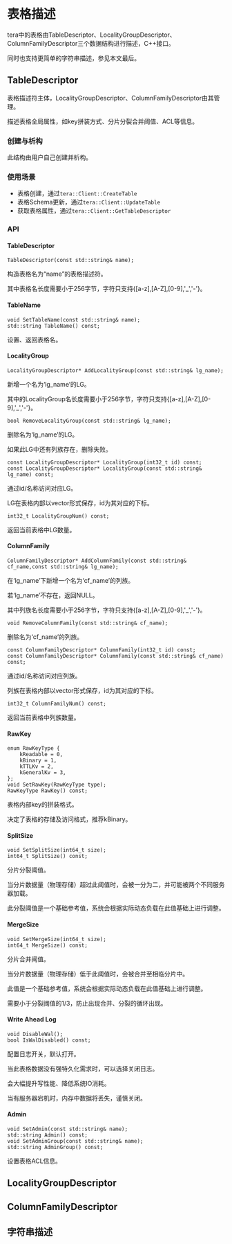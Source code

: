 # 表格描述

tera中的表格由TableDescriptor、LocalityGroupDescriptor、ColumnFamilyDescriptor三个数据结构进行描述，C++接口。

同时也支持更简单的字符串描述，参见本文最后。

## TableDescriptor

表格描述符主体，LocalityGroupDescriptor、ColumnFamilyDescriptor由其管理。

描述表格全局属性，如key拼装方式、分片分裂合并阈值、ACL等信息。

### 创建与析构

此结构由用户自己创建并析构。

### 使用场景

 * 表格创建，通过`tera::Client::CreateTable`
 * 表格Schema更新，通过`tera::Client::UpdateTable`
 * 获取表格属性，通过`tera::Client::GetTableDescriptor`
 
### API

#### TableDescriptor

```
TableDescriptor(const std::string& name);
```

构造表格名为“name”的表格描述符。

其中表格名长度需要小于256字节，字符只支持{[a-z],[A-Z],[0-9],'_','-'}。

#### TableName

```
void SetTableName(const std::string& name);
std::string TableName() const;
```

设置、返回表格名。

#### LocalityGroup

```
LocalityGroupDescriptor* AddLocalityGroup(const std::string& lg_name);
```

新增一个名为‘lg_name’的LG。

其中的LocalityGroup名长度需要小于256字节，字符只支持{[a-z],[A-Z],[0-9],'_','-'}。

```
bool RemoveLocalityGroup(const std::string& lg_name);
```

删除名为‘lg_name’的LG。

如果此LG中还有列族存在，删除失败。

```
const LocalityGroupDescriptor* LocalityGroup(int32_t id) const;
const LocalityGroupDescriptor* LocalityGroup(const std::string& lg_name) const;
```

通过id/名称访问对应LG。

LG在表格内部以vector形式保存，id为其对应的下标。

```
int32_t LocalityGroupNum() const;
```

返回当前表格中LG数量。

#### ColumnFamily

```
ColumnFamilyDescriptor* AddColumnFamily(const std::string& cf_name,const std::string& lg_name);
```

在‘lg_name’下新增一个名为‘cf_name’的列族。

若‘lg_name’不存在，返回NULL。

其中列族名长度需要小于256字节，字符只支持{[a-z],[A-Z],[0-9],'_','-'}。

```
void RemoveColumnFamily(const std::string& cf_name);
```

删除名为‘cf_name’的列族。

```
const ColumnFamilyDescriptor* ColumnFamily(int32_t id) const;
const ColumnFamilyDescriptor* ColumnFamily(const std::string& cf_name) const;
```

通过id/名称访问对应列族。

列族在表格内部以vector形式保存，id为其对应的下标。

```
int32_t ColumnFamilyNum() const;
```

返回当前表格中列族数量。

#### RawKey

```
enum RawKeyType {
    kReadable = 0,
    kBinary = 1, 
    kTTLKv = 2,
    kGeneralKv = 3,
};                 
void SetRawKey(RawKeyType type);
RawKeyType RawKey() const;
```

表格内部key的拼装格式。

决定了表格的存储及访问格式，推荐kBinary。

#### SplitSize

```
void SetSplitSize(int64_t size);
int64_t SplitSize() const;
```

分片分裂阈值。

当分片数据量（物理存储）超过此阈值时，会被一分为二，并可能被两个不同服务器加载。

此分裂阈值是一个基础参考值，系统会根据实际动态负载在此值基础上进行调整。

#### MergeSize

```
void SetMergeSize(int64_t size);
int64_t MergeSize() const;
```

分片合并阈值。

当分片数据量（物理存储）低于此阈值时，会被合并至相临分片中。

此值是一个基础参考值，系统会根据实际动态负载在此值基础上进行调整。

需要小于分裂阈值的1/3，防止出现合并、分裂的循环出现。

#### Write Ahead Log

```
void DisableWal();         
bool IsWalDisabled() const;
```

配置日志开关，默认打开。

当此表格数据没有强特久化需求时，可以选择关闭日志。

会大幅提升写性能、降低系统IO消耗。

当有服务器宕机时，内存中数据将丢失，谨慎关闭。

#### Admin

```
void SetAdmin(const std::string& name);
std::string Admin() const;
void SetAdminGroup(const std::string& name);
std::string AdminGroup() const;
```

设置表格ACL信息。

## LocalityGroupDescriptor

## ColumnFamilyDescriptor

## 字符串描述
